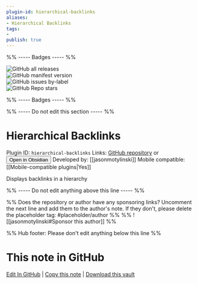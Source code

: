 ```yaml
---
plugin-id: hierarchical-backlinks
aliases:
- Hierarchical Backlinks
tags: 
- 
publish: true
---
```


%% ----- Badges ----- %%

![GitHub all releases](https://img.shields.io/github/downloads/jasonmotylinski/hierarchical-backlinks/total?color=573E7A&logo=github&style=for-the-badge)   
![GitHub manifest version](https://img.shields.io/github/manifest-json/v/jasonmotylinski/hierarchical-backlinks?color=573E7A&logo=github&style=for-the-badge)   
![GitHub issues by-label](https://img.shields.io/github/issues/jasonmotylinski/hierarchical-backlinks/help%20wanted?color=573E7A&logo=github&style=for-the-badge)   
![GitHub Repo stars](https://img.shields.io/github/stars/jasonmotylinski/hierarchical-backlinks?color=573E7A&logo=github&style=for-the-badge)

%% ----- Badges ----- %%

%% ----- Do not edit this section ----- %%

# Hierarchical Backlinks

Plugin ID: `hierarchical-backlinks`
Links: [GitHub repository](https://github.com/jasonmotylinski/hierarchical-backlinks) or [<button id=HH>Open in Obsidian</button>](obsidian://show-plugin?id=hierarchical-backlinks)
Developed by: [[jasonmotylinski]]
Mobile compatible: [[Mobile-compatible plugins|Yes]]

Displays backlinks in a hierarchy

%% ----- Do not edit anything above this line ----- %% 

%% Does the repository or author have any sponsoring links? Uncomment the next line and add them to the author's note. If they don't, please delete the placeholder tag: #placeholder/author %%
%% ![[jasonmotylinski#Sponsor this author]] %%

%% Hub footer: Please don't edit anything below this line %%

# This note in GitHub

<span class="git-footer">[Edit In GitHub](https://github.dev/obsidian-community/obsidian-hub/blob/main/02%20-%20Community%20Expansions/02.05%20All%20Community%20Expansions/Plugins/hierarchical-backlinks.md "git-hub-edit-note") | [Copy this note](https://raw.githubusercontent.com/obsidian-community/obsidian-hub/main/02%20-%20Community%20Expansions/02.05%20All%20Community%20Expansions/Plugins/hierarchical-backlinks.md "git-hub-copy-note") | [Download this vault](https://github.com/obsidian-community/obsidian-hub/archive/refs/heads/main.zip "git-hub-download-vault") </span>
